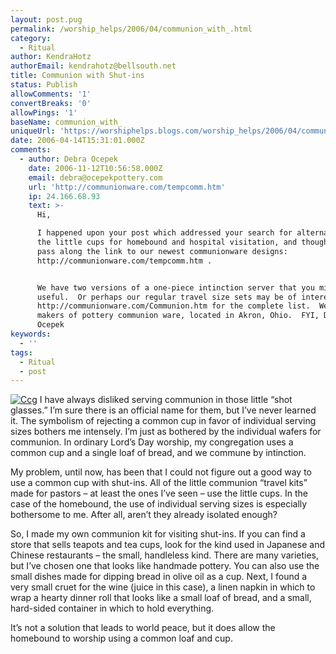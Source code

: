 ```yaml
---
layout: post.pug
permalink: /worship_helps/2006/04/communion_with_.html 
category:
  - Ritual
author: KendraHotz
authorEmail: kendrahotz@bellsouth.net
title: Communion with Shut-ins
status: Publish
allowComments: '1'
convertBreaks: '0'
allowPings: '1'
baseName: communion_with_
uniqueUrl: 'https://worshiphelps.blogs.com/worship_helps/2006/04/communion_with_.html '
date: 2006-04-14T15:31:01.000Z
comments:
  - author: Debra Ocepek
    date: 2006-11-12T10:56:58.000Z
    email: debra@ocepekpottery.com
    url: 'http://communionware.com/tempcomm.htm'
    ip: 24.166.68.93
    text: >-
      Hi,

      I happened upon your post which addressed your search for alternatives to
      the little cups for homebound and hospital visitation, and thought I would
      pass along the link to our newest communionware designs:
      http://communionware.com/tempcomm.htm .


      We have two versions of a one-piece intinction server that you might find
      useful.  Or perhaps our regular travel size sets may be of interest.  See
      http://communionware.com/Communion.htm for the complete list.  We are
      makers of pottery communion ware, located in Akron, Ohio.  FYI, Debra
      Ocepek
keywords:
  - ''
tags:
  - Ritual
  - post
---
```

 [![Ccg](https://worshiphelps.blogs.com/worship_helps/images/ccg.jpg "Ccg")](http://worshiphelps.blogs.com/.shared/image.html?/photos/uncategorized/ccg.jpg) I have always disliked serving communion in those little “shot glasses.” I’m sure there is an official name for them, but I’ve never learned it. The symbolism of rejecting a common cup in favor of individual serving sizes bothers me intensely. I’m just as bothered by the individual wafers for communion. In ordinary Lord’s Day worship, my congregation uses a common cup and a single loaf of bread, and we commune by intinction.

My problem, until now, has been that I could not figure out a good way to use a common cup with shut-ins. All of the little communion “travel kits” made for pastors – at least the ones I’ve seen – use the little cups. In the case of the homebound, the use of individual serving sizes is especially bothersome to me. After all, aren’t they already isolated enough?

So, I made my own communion kit for visiting shut-ins. If you can find a store that sells teapots and tea cups, look for the kind used in Japanese and Chinese restaurants – the small, handleless kind. There are many varieties, but I’ve chosen one that looks like handmade pottery. You can also use the small dishes made for dipping bread in olive oil as a cup. Next, I found a very small cruet for the wine (juice in this case), a linen napkin in which to wrap a hearty dinner roll that looks like a small loaf of bread, and a small, hard-sided container in which to hold everything.

It’s not a solution that leads to world peace, but it does allow the homebound to worship using a common loaf and cup.